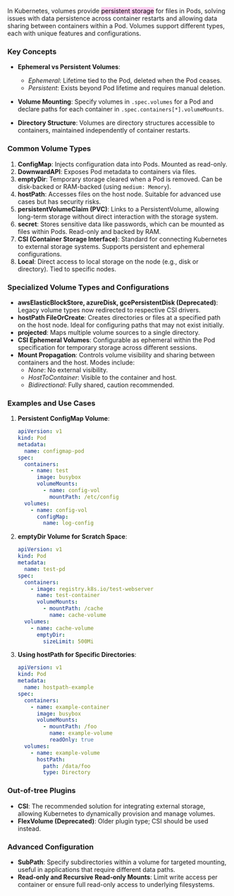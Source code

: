 
In Kubernetes, volumes provide <mark style="background: #FFB8EBA6;">persistent storage</mark> for files in Pods, solving issues with data persistence across container restarts and allowing data sharing between containers within a Pod. Volumes support different types, each with unique features and configurations.

### Key Concepts

- **Ephemeral vs Persistent Volumes**: 
  - *Ephemeral*: Lifetime tied to the Pod, deleted when the Pod ceases.
  - *Persistent*: Exists beyond Pod lifetime and requires manual deletion.

- **Volume Mounting**: Specify volumes in `.spec.volumes` for a Pod and declare paths for each container in `.spec.containers[*].volumeMounts`.

- **Directory Structure**: Volumes are directory structures accessible to containers, maintained independently of container restarts.

### Common Volume Types

1. **ConfigMap**: Injects configuration data into Pods. Mounted as read-only.
2. **DownwardAPI**: Exposes Pod metadata to containers via files.
3. **emptyDir**: Temporary storage cleared when a Pod is removed. Can be disk-backed or RAM-backed (using `medium: Memory`).
4. **hostPath**: Accesses files on the host node. Suitable for advanced use cases but has security risks.
5. **persistentVolumeClaim (PVC)**: Links to a PersistentVolume, allowing long-term storage without direct interaction with the storage system.
6. **secret**: Stores sensitive data like passwords, which can be mounted as files within Pods. Read-only and backed by RAM.
7. **CSI (Container Storage Interface)**: Standard for connecting Kubernetes to external storage systems. Supports persistent and ephemeral configurations.
8. **Local**: Direct access to local storage on the node (e.g., disk or directory). Tied to specific nodes.

### Specialized Volume Types and Configurations

- **awsElasticBlockStore, azureDisk, gcePersistentDisk (Deprecated)**: Legacy volume types now redirected to respective CSI drivers.
- **hostPath FileOrCreate**: Creates directories or files at a specified path on the host node. Ideal for configuring paths that may not exist initially.
- **projected**: Maps multiple volume sources to a single directory.
- **CSI Ephemeral Volumes**: Configurable as ephemeral within the Pod specification for temporary storage across different sessions.
- **Mount Propagation**: Controls volume visibility and sharing between containers and the host. Modes include:
  - *None*: No external visibility.
  - *HostToContainer*: Visible to the container and host.
  - *Bidirectional*: Fully shared, caution recommended.

### Examples and Use Cases

1. **Persistent ConfigMap Volume**:
   ```yaml
   apiVersion: v1
   kind: Pod
   metadata:
     name: configmap-pod
   spec:
     containers:
       - name: test
         image: busybox
         volumeMounts:
           - name: config-vol
             mountPath: /etc/config
     volumes:
       - name: config-vol
         configMap:
           name: log-config
   ```

2. **emptyDir Volume for Scratch Space**:
   ```yaml
   apiVersion: v1
   kind: Pod
   metadata:
     name: test-pd
   spec:
     containers:
       - image: registry.k8s.io/test-webserver
         name: test-container
         volumeMounts:
           - mountPath: /cache
             name: cache-volume
     volumes:
       - name: cache-volume
         emptyDir:
           sizeLimit: 500Mi
   ```

3. **Using hostPath for Specific Directories**:
   ```yaml
   apiVersion: v1
   kind: Pod
   metadata:
     name: hostpath-example
   spec:
     containers:
       - name: example-container
         image: busybox
         volumeMounts:
           - mountPath: /foo
             name: example-volume
             readOnly: true
     volumes:
       - name: example-volume
         hostPath:
           path: /data/foo
           type: Directory
   ```

### Out-of-tree Plugins

- **CSI**: The recommended solution for integrating external storage, allowing Kubernetes to dynamically provision and manage volumes.
- **FlexVolume (Deprecated)**: Older plugin type; CSI should be used instead.

### Advanced Configuration

- **SubPath**: Specify subdirectories within a volume for targeted mounting, useful in applications that require different data paths.
- **Read-only and Recursive Read-only Mounts**: Limit write access per container or ensure full read-only access to underlying filesystems.
